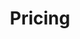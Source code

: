 ---
title: "Pricing"
subtitle: ""
# meta description
description: "This is meta description"
draft: false

basic:
  name : "Basic Plan"
  price: "$19"
  price_per : "month"
  info : "Best For Small Individuals"
  services:
  - "Static Website"
  - "Free Hosting"
  - "Free SSL enabled"
  - "Free chat integration"
  - "Contact API Support"
  - "One Time Customn Domain purchase based on your need"
  button:
    enable : true
    label : "Get started for free"
    link : "#"
    
professional:
  name : "Standard Plan"
  price: "$49"
  price_per : "month"
  info : "Best For Professionals"
  services:
  - "Dynamic Website"
  - "Free Hosting"
  - "Free SSL enabled"
  - "Free chat integration"
  - "Contact API Support"
  - "One Time Customn Domain purchase based on your need"
  - "Custom Application Integrations eg: Sharedrive"
  - "Custom Payment Gateway Integration support"
  button:
    enable : true
    label : "Get started for free"
    link : "#"
    
business:
  name : "Premium Plan"
  price: "$99"
  price_per : "month"
  info : "Best For Large Individuals"
  services:
  - "Dynamic Website & Mobile App"
  - "Free Hosting"
  - "Free SSL enabled"
  - "Free chat integration"
  - "Contact API Support"
  - "One Time Customn Domain purchase based on your need"
  - "Custom Application Integrations eg: Sharedrive"
  - "Custom Payment Gateway Integration support"
  button:
    enable : true
    label : "Get started for free"
    link : "#"

digital:
  name : "Digital Plan"
  price: "$30"
  price_per : "month"
  info : "Best For Digital Marketing"
  services:
  - "Email Marketing"
  - "Customs Adds in Social Media"
  - "Lead to your business"
  button:
    enable : true
    label : "Get started for free"
    link : "#"    

call_to_action:
  enable : true
  title : "Need a larger plan?"
  image : "images/cta.svg"
  content : "Lorem ipsum dolor sit amet, consectetur adipiscing elit. Consequat tristique eget amet, tempus eu at consecttur."
  button:
    enable : true
    label : "Contact Us"
    link : "contact"
---